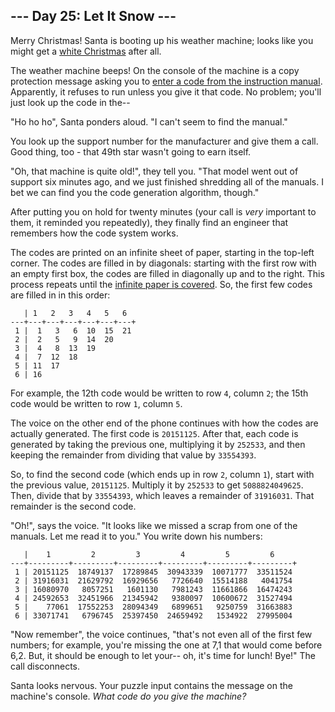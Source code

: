 ## --- Day 25: Let It Snow ---

Merry Christmas! Santa is booting up his weather machine; looks like you might get a [white Christmas](../day01) after all.

The weather machine beeps! On the console of the machine is a copy protection message asking you to [enter a code from the instruction manual](https://en.wikipedia.org/wiki/Copy_protection#Early_video_games). Apparently, it refuses to run unless you give it that code. No problem; you'll just look up the code in the--

"Ho ho ho", Santa ponders aloud. "I can't seem to find the manual."

You look up the support number for the manufacturer and give them a call. Good thing, too - that 49th star wasn't going to earn itself.

"Oh, that machine is quite old!", they tell you. "That model went out of support six minutes ago, and we just finished shredding all of the manuals. I bet we can find you the code generation algorithm, though."

After putting you on hold for twenty minutes (your call is _very_ important to them, it reminded you repeatedly), they finally find an engineer that remembers how the code system works.

The codes are printed on an <span title="The paper is very thin so it can be folded up neatly into the manual.">infinite sheet of paper</span>, starting in the top-left corner. The codes are filled in by diagonals: starting with the first row with an empty first box, the codes are filled in diagonally up and to the right. This process repeats until the [infinite paper is covered](https://en.wikipedia.org/wiki/Cantor's_diagonal_argument). So, the first few codes are filled in in this order:

```
   | 1   2   3   4   5   6  
---+---+---+---+---+---+---+
 1 |  1   3   6  10  15  21
 2 |  2   5   9  14  20
 3 |  4   8  13  19
 4 |  7  12  18
 5 | 11  17
 6 | 16

```

For example, the 12th code would be written to row `4`, column `2`; the 15th code would be written to row `1`, column `5`.

The voice on the other end of the phone continues with how the codes are actually generated. The first code is `20151125`. After that, each code is generated by taking the previous one, multiplying it by `252533`, and then keeping the remainder from dividing that value by `33554393`.

So, to find the second code (which ends up in row `2`, column `1`), start with the previous value, `20151125`. Multiply it by `252533` to get `5088824049625`. Then, divide that by `33554393`, which leaves a remainder of `31916031`. That remainder is the second code.

"Oh!", says the voice. "It looks like we missed a scrap from one of the manuals. Let me read it to you." You write down his numbers:

```
   |    1         2         3         4         5         6
---+---------+---------+---------+---------+---------+---------+
 1 | 20151125  18749137  17289845  30943339  10071777  33511524
 2 | 31916031  21629792  16929656   7726640  15514188   4041754
 3 | 16080970   8057251   1601130   7981243  11661866  16474243
 4 | 24592653  32451966  21345942   9380097  10600672  31527494
 5 |    77061  17552253  28094349   6899651   9250759  31663883
 6 | 33071741   6796745  25397450  24659492   1534922  27995004

```

"Now remember", the voice continues, "that's not even all of the first few numbers; for example, you're missing the one at 7,1 that would come before 6,2\. But, it should be enough to let your-- oh, it's time for lunch! Bye!" The call disconnects.

Santa looks nervous. Your puzzle input contains the message on the machine's console. _What code do you give the machine?_